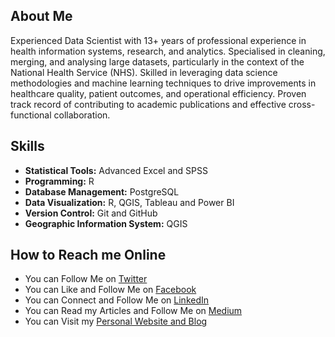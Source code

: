 ## About Me

Experienced Data Scientist with 13+ years of professional experience in health information systems, research, and analytics. Specialised in cleaning, merging, and analysing large datasets, particularly in the context of the National Health Service (NHS). Skilled in leveraging data science methodologies and machine learning techniques to drive improvements in healthcare quality, patient outcomes, and operational efficiency. Proven track record of contributing to academic publications and effective cross-functional collaboration.

## Skills

- **Statistical Tools:** Advanced Excel and SPSS
- **Programming:** R
- **Database Management:** PostgreSQL
- **Data Visualization:** R, QGIS, Tableau and Power BI
- **Version Control:** Git and GitHub
- **Geographic Information System:** QGIS

## How to Reach me Online

- You can Follow Me on <a href="https://twitter.com/LinusChirchir" target="_blank">Twitter</a>
- You can Like and Follow Me on <a href="https://www.facebook.com/ChirchirLinus1" target="_blank">Facebook</a>
- You can Connect and Follow Me on <a href="https://www.linkedin.com/in/linuschirchir" target="_blank">LinkedIn</a>
- You can Read my Articles and Follow Me on <a href="https://linuschirchir.medium.com/" target="_blank">Medium</a>
- You can Visit my <a href="https://linuschirchir.com/" target="_blank">Personal Website and Blog</a>

<!--
**linuschirchir/linuschirchir** is a ✨ _special_ ✨ repository because its `README.md` (this file) appears on your GitHub profile.

Here are some ideas to get you started:

- 🔭 I’m currently working on ...
- 🌱 I’m currently learning ...
- 👯 I’m looking to collaborate on ...
- 🤔 I’m looking for help with ...
- 💬 Ask me about ...
- 📫 How to reach me: ...
- 😄 Pronouns: ...
- ⚡ Fun fact: ...
-->
